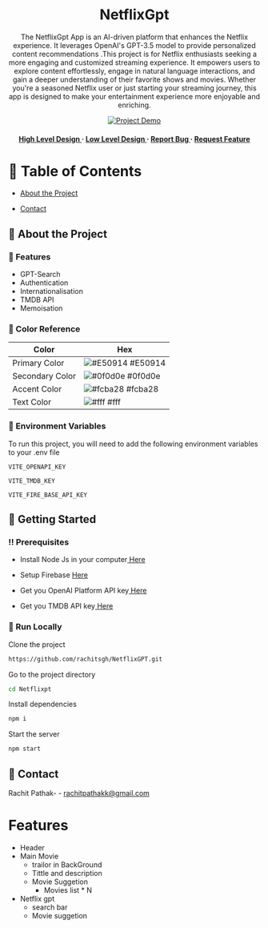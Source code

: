 <div align='center'>



<h1>NetflixGpt</h1>
<p>The NetflixGpt App is an AI-driven platform that enhances the Netflix experience. It leverages OpenAI's GPT-3.5 model to provide personalized content recommendations .This project is for Netflix enthusiasts seeking a more engaging and customized streaming experience. It empowers users to explore content effortlessly, engage in natural language interactions, and gain a deeper understanding of their favorite shows and movies. Whether you're a seasoned Netflix user or just starting your streaming journey, this app is designed to make your entertainment experience more enjoyable and enriching.</p>

[![Project Demo]()](https://youtu.be/cJWigtUCOAg)


<h4><a href="https://docs.google.com/document/d/1MRehXp7JD-H75svdetxAA1FSRX53Kw5fxd2pwIscPZE/"> High Level Design </a> <span>  · </span> <a href="https://docs.google.com/document/d/13_4E29XlWuXX90MhpUhNrjjClzJthUMIwcBSlA13YEc/edit?usp=sharing"> Low Level Design </a> <span> · </span> <a href="https://github.com/rachitsgh/NetflixGPT/issues"> Report Bug </a> <span> · </span> <a href="https://github.com/rachitsgh/NetflixGPT/issues"> Request Feature </a> </h4>

</div>

# :notebook_with_decorative_cover: Table of Contents

- [About the Project](#star2-about-the-project)

- [Contact](#handshake-contact)

## :star2: About the Project




### :dart: Features

- GPT-Search
- Authentication
- Internationalisation
- TMDB API
- Memoisation

### :art: Color Reference

| Color           | Hex                                                              |
| --------------- | ---------------------------------------------------------------- |
| Primary Color   | ![#E50914](https://via.placeholder.com/10/E50914?text=+) #E50914 |
| Secondary Color | ![#0f0d0e](https://via.placeholder.com/10/0f0d0e?text=+) #0f0d0e |
| Accent Color    | ![#fcba28](https://via.placeholder.com/10/fcba28?text=+) #fcba28 |
| Text Color      | ![#fff](https://via.placeholder.com/10/fff?text=+) #fff          |

### :key: Environment Variables

To run this project, you will need to add the following environment variables to your .env file

`VITE_OPENAPI_KEY`

`VITE_TMDB_KEY`

`VITE_FIRE_BASE_API_KEY`

## :toolbox: Getting Started

### :bangbang: Prerequisites

- Install Node Js in your computer<a href="https://nodejs.org/en"> Here</a>
- Setup Firebase <a href="https://firebase.google.com/"> Here</a>

- Get you OpenAI Platform API key<a href="https://platform.openai.com/"> Here</a>
- Get you TMDB API key<a href="https://developer.themoviedb.org/reference/intro/getting-started"> Here</a>

### :running: Run Locally

Clone the project

```bash
https://github.com/rachitsgh/NetflixGPT.git
```

Go to the project directory

```bash
cd Netflixpt
```

Install dependencies

```bash
npm i
```

Start the server

```bash
npm start
```




## :handshake: Contact

Rachit Pathak- - rachitpathakk@gmail.com


# Features

- Header
- Main Movie
    - trailor in BackGround
    - Tittle and description
    - Movie Suggetion
        - Movies list * N
- Netflix gpt
    - search bar
    - Movie suggetion
